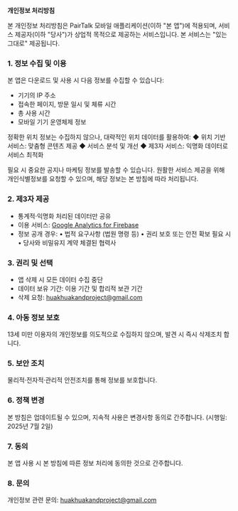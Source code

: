 **개인정보 처리방침**

본 개인정보 처리방침은 PairTalk 모바일 애플리케이션(이하 "본 앱")에 적용되며, 서비스 제공자(이하 "당사")가 상업적 목적으로 제공하는 서비스입니다. 본 서비스는 "있는 그대로" 제공됩니다.

### 1. 정보 수집 및 이용

본 앱은 다운로드 및 사용 시 다음 정보를 수집할 수 있습니다:
- 기기의 IP 주소
- 접속한 페이지, 방문 일시 및 체류 시간
- 총 사용 시간
- 모바일 기기 운영체제 정보

정확한 위치 정보는 수집하지 않으나, 대략적인 위치 데이터를 활용하여:
◆ 위치 기반 서비스: 맞춤형 콘텐츠 제공
◆ 서비스 분석 및 개선
◆ 제3자 서비스: 익명화 데이터로 서비스 최적화

필요 시 중요한 공지나 마케팅 정보를 발송할 수 있습니다. 원활한 서비스 제공을 위해 개인식별정보를 요청할 수 있으며, 해당 정보는 본 방침에 따라 처리됩니다.

### 2. 제3자 제공
- 통계적·익명화 처리된 데이터만 공유
- 이용 서비스: [Google Analytics for Firebase](https://firebase.google.com/support/privacy)
- 정보 공개 경우:
  • 법적 요구사항 (법원 명령 등)
  • 권리 보호 또는 안전 확보 필요 시
  • 당사와 비밀유지 계약 체결된 협력사

### 3. 권리 및 선택
- 앱 삭제 시 모든 데이터 수집 중단
- 데이터 보유 기간: 이용 기간 및 합리적 보관 기간
- 삭제 요청: huakhuakandproject@gmail.com

### 4. 아동 정보 보호
13세 미만 이용자의 개인정보를 의도적으로 수집하지 않으며, 발견 시 즉시 삭제조치 합니다.

### 5. 보안 조치
물리적·전자적·관리적 안전조치를 통해 정보를 보호합니다.

### 6. 정책 변경
본 방침은 업데이트될 수 있으며, 지속적 사용은 변경사항 동의로 간주합니다. (시행일: 2025년 7월 2일)

### 7. 동의
본 앱 사용 시 본 방침에 따른 정보 처리에 동의한 것으로 간주합니다.

### 8. 문의
개인정보 관련 문의: huakhuakandproject@gmail.com
